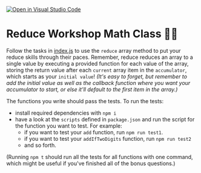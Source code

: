 [![Open in Visual Studio Code](https://classroom.github.com/assets/open-in-vscode-f059dc9a6f8d3a56e377f745f24479a46679e63a5d9fe6f495e02850cd0d8118.svg)](https://classroom.github.com/online_ide?assignment_repo_id=6686257&assignment_repo_type=AssignmentRepo)
# Reduce Workshop Math Class 🔢🏫

Follow the tasks in [index.js](index.js) to use the `reduce` array method to put your reduce skills through their paces. Remember, reduce reduces an array to a single value by executing a provided function for each value of the array, storing the return value after each `current` array item in the `accumulator`, which starts as your `initial value`! _(It's easy to forget, but remember to add the initial value as well as the callback function where you want your accumulator to start, or else it'll default to the first item in the array.)_

The functions you write should pass the tests. To run the tests:

- install required dependencies with `npm i`
- have a look at the `scripts` defined in `package.json` and run the script for the function you want to test. For example:
  - if you want to test your `add` function, run `npm run test1`.
  - if you want to test your `addIfTwoDigits` function, run `npm run test2`
  - and so forth.

(Running `npm t` should run all the tests for all functions with one command, which might be useful if you've finished all of the bonus questions.)
